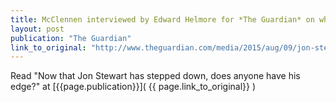 ```yaml
---
title: McClennen interviewed by Edward Helmore for *The Guardian* on what comes next after Jon Stewart.
layout: post
publication: "The Guardian"
link_to_original: "http://www.theguardian.com/media/2015/aug/09/jon-stewart-flag-flying-for-political-satire"
---
```

Read "Now that Jon Stewart has stepped down, does anyone have his edge?" at [{{page.publication}}]( {{ page.link_to_original}} )

